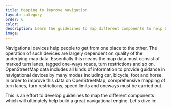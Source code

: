 ```yaml
---
title: Mapping to improve navigation
layout: category
order: 6
color: 
description: Learn the guidelines to map different components to help build a great navigational engine.
image: 
---
```


Navigational devices help people to get from one place to the other. The operation of such devices are largely dependent on quality of the underlying map data. Essentially this means the map data must consist of marked turn lanes, tagged one-ways roads, turn restrictions and so on. OpenStreetMap data includes all kinds of information to provide guidance in navigational devices by many modes including car, bicycle, foot and horse. In order to improve this data on OpenStreetMap, comprehensive mapping of turn lanes, turn restrictions, speed limits and oneways must be carried out. 

This is an effort to develop guidelines to map the different components which will ultimately help build a great navigational engine. Let's dive in:

